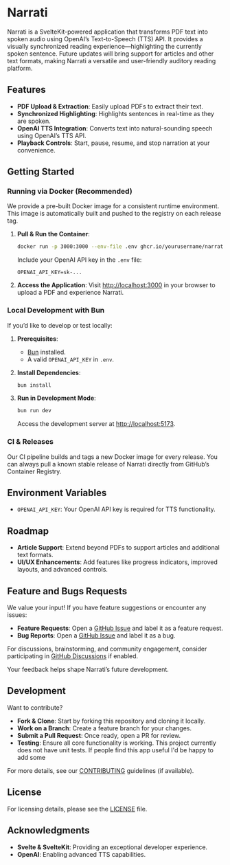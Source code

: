 # Narrati

Narrati is a SvelteKit-powered application that transforms PDF text into spoken audio using OpenAI’s Text-to-Speech (TTS) API. It provides a visually synchronized reading experience—highlighting the currently spoken sentence. Future updates will bring support for articles and other text formats, making Narrati a versatile and user-friendly auditory reading platform.

## Features

- **PDF Upload & Extraction**: Easily upload PDFs to extract their text.
- **Synchronized Highlighting**: Highlights sentences in real-time as they are spoken.
- **OpenAI TTS Integration**: Converts text into natural-sounding speech using OpenAI’s TTS API.
- **Playback Controls**: Start, pause, resume, and stop narration at your convenience.

## Getting Started

### Running via Docker (Recommended)

We provide a pre-built Docker image for a consistent runtime environment. This image is automatically built and pushed to the registry on each release tag.

1. **Pull & Run the Container**:
   ```bash
   docker run -p 3000:3000 --env-file .env ghcr.io/yourusername/narrati:latest
   ```

   Include your OpenAI API key in the `.env` file:
   ```env
   OPENAI_API_KEY=sk-...
   ```

2. **Access the Application**:
   Visit [http://localhost:3000](http://localhost:3000) in your browser to upload a PDF and experience Narrati.

### Local Development with Bun

If you’d like to develop or test locally:

1. **Prerequisites**:
   - [Bun](https://bun.sh/) installed.
   - A valid `OPENAI_API_KEY` in `.env`.

2. **Install Dependencies**:
   ```bash
   bun install
   ```

3. **Run in Development Mode**:
   ```bash
   bun run dev
   ```

   Access the development server at [http://localhost:5173](http://localhost:5173).

### CI & Releases

Our CI pipeline builds and tags a new Docker image for every release. You can always pull a known stable release of Narrati directly from GitHub’s Container Registry.

## Environment Variables

- `OPENAI_API_KEY`: Your OpenAI API key is required for TTS functionality.

## Roadmap

- **Article Support**: Extend beyond PDFs to support articles and additional text formats.
- **UI/UX Enhancements**: Add features like progress indicators, improved layouts, and advanced controls.

## Feature and Bugs Requests

We value your input! If you have feature suggestions or encounter any issues:

- **Feature Requests**: Open a [GitHub Issue](../../issues) and label it as a feature request.
- **Bug Reports**: Open a [GitHub Issue](../../issues) and label it as a bug.

For discussions, brainstorming, and community engagement, consider participating in [GitHub Discussions](../../discussions) if enabled.

Your feedback helps shape Narrati’s future development.

## Development

Want to contribute?

- **Fork & Clone**: Start by forking this repository and cloning it locally.
- **Work on a Branch**: Create a feature branch for your changes.
- **Submit a Pull Request**: Once ready, open a PR for review.
- **Testing**: Ensure all core functionality is working. This project currently does not have unit tests. If people find this app useful I'd be happy to add some

For more details, see our [CONTRIBUTING](CONTRIBUTING.md) guidelines (if available).

## License

For licensing details, please see the [LICENSE](LICENSE) file.

## Acknowledgments

- **Svelte & SvelteKit**: Providing an exceptional developer experience.
- **OpenAI**: Enabling advanced TTS capabilities.

